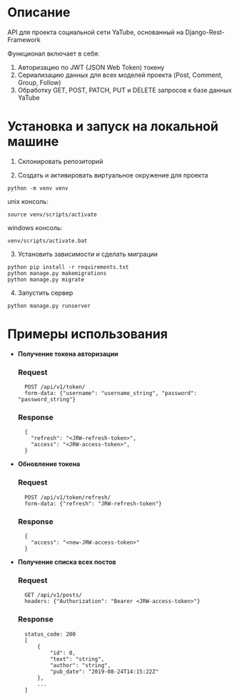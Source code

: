 # Описание
API для проекта социальной сети YaTube, основанный на Django-Rest-Framework

Функционал включает в себя:
1) Авторизацию по JWT (JSON Web Token) токену
2) Сериализацию данных для всех моделей проекта (Post, Comment, Group, Follow)
3) Обработку GET, POST, PATCH, PUT и DELETE запросов к базе данных YaTube

# Установка и запуск на локальной машине
1. Склонировать репозиторий

2. Создать и активировать виртуальное окружение для проекта

```python -m venv venv```

unix консоль:

```source venv/scripts/activate```

windows консоль:

```venv/scripts/activate.bat```

3. Установить зависимости и сделать миграции

```
python pip install -r requirements.txt
python manage.py makemigrations
python manage.py migrate
```

4. Запустить сервер

```python manage.py runserver```

# Примеры использования

* **Получение токена авторизации**
    ### Request
    ```
      POST /api/v1/token/
      form-data: {"username": "username_string", "password": "password_string"}
    ```
    ### Response
        {
          "refresh": "<JRW-refresh-token>",
          "access": "<JRW-access-token>",
        }

* **Обновление токена**
    ### Request
    ```
      POST /api/v1/token/refresh/
      form-data: {"refresh": "JRW-refresh-token"}
    ```
    ### Response
        {
          "access": "<new-JRW-access-token>"
        }

* **Получение списка всех постов**
    ### Request
    ```
      GET /api/v1/posts/
      headers: {"Authorization": "Bearer <JRW-access-token>"}
    ```
    ### Response
        status_code: 200
        [
            {
                "id": 0,
                "text": "string",
                "author": "string",
                "pub_date": "2019-08-24T14:15:22Z"
            },
            ...
        ]
